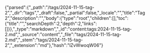 {"parsed":{"_path":"/tags/2024-11-15-tag-2","_dir":"tags","_draft":false,"_partial":false,"_locale":"","title":"Tag 2","description":"","body":{"type":"root","children":[],"toc":{"title":"","searchDepth":2,"depth":2,"links":[]}},"_type":"markdown","_id":"content:tags:2024-11-15-tag-2.md","_source":"content","_file":"tags/2024-11-15-tag-2.md","_stem":"tags/2024-11-15-tag-2","_extension":"md"},"hash":"lZvWwoqW06"}